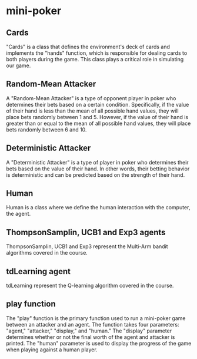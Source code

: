 # mini-poker

## Cards 
"Cards" is a class that defines the environment's deck of cards and implements the "hands" function, which is responsible for dealing cards to both players during the game. This class plays a critical role in simulating our game.

## Random-Mean Attacker
A "Random-Mean Attacker" is a type of opponent player in poker who determines their bets based on a certain condition. Specifically, if the value of their hand is less than the mean of all possible hand values, they will place bets randomly between 1 and 5. However, if the value of their hand is greater than or equal to the mean of all possible hand values, they will place bets randomly between 6 and 10.

## Deterministic Attacker
A "Deterministic Attacker" is a type of player in poker who determines their bets based on the value of their hand. In other words, their betting behavior is deterministic and can be predicted based on the strength of their hand.

## Human 
Human is a class where we define the human interaction with the computer, the agent.

## ThompsonSamplin, UCB1 and Exp3 agents
ThompsonSamplin, UCB1 and Exp3 represent the Multi-Arm bandit algorithms covered in the course. 

## tdLearning agent
tdLearning represent the Q-learning algorithm covered in the course. 

## play function
The "play" function is the primary function used to run a mini-poker game between an attacker and an agent. The function takes four parameters: "agent," "attacker," "display," and "human." The "display" parameter determines whether or not the final worth of the agent and attacker is printed. The "human" parameter is used to display the progress of the game when playing against a human player.
